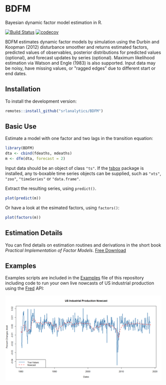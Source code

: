 # BDFM
Bayesian dynamic factor model estimation in R.

[![Build Status](https://travis-ci.org/christophsax/tsbox.svg?branch=master)](https://travis-ci.org/srlanalytics/BDFM)
[![codecov](https://codecov.io/github/srlanalytics/BDFM/branch/master/graphs/badge.svg)](https://codecov.io/github/srlanalytics/BDFM)

BDFM estimates dynamic factor models by simulation using the Durbin and Koopman
(2012) disturbance smoother and returns estimated factors, predicted values of
observables, posterior distributions for predicted values (optional), and
forecast updates by series (optional). Maximum likelihood estimation via Watson
and Engle (1983) is also supported. Input data may be noisy, have missing
values, or "ragged edges" due to different start or end dates.

## Installation

To install the development version:

```r
remotes::install_github("srlanalytics/BDFM")
```

## Basic Use

Estimate a model with one factor and two lags in the transition equation:
```r
library(BDFM)
dta <- cbind(fdeaths, mdeaths)
m <- dfm(dta, forecast = 2)
```

Input data should be an object of class `"ts"`. If the
[tsbox](https://www.tsbox.help/) package is installed, any ts-boxable time
series objects can be supplied, such as `"xts"`, `"zoo"`, `"timeSeries"` or
`"data.frame"`.

Extract the resulting series, using `predict()`.

```r
plot(predict(m))
```


Or have a look at the esimated factors, using `factors()`:


```r
plot(factors(m))
```


## Estimation Details

You can find details on estimation routines and derivations in the short book
*Practical Implementation of Factor Models*. [Free
Download](http://srlquantitative.com)

## Examples

Examples scripts are included in the
[Examples](https://github.com/srlanalytics/BDFM/tree/master/inst/Examples) file
of this repository including code to run your own live nowcasts of US industrial
production using the [Fred](https://fred.stlouisfed.org/) API:

![](https://github.com/srlanalytics/BDFM/blob/master/img/US_IP.png)
